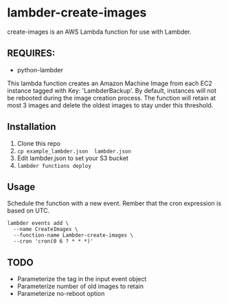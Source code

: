 # lambder-create-images

create-images is an AWS Lambda function for use with Lambder.

## REQUIRES:
* python-lambder

This lambda function creates an Amazon Machine Image from each EC2 instance
tagged with Key: 'LambderBackup'. By default, instances will not be rebooted
during the image creation process. The function will retain at most 3 images
and delete the oldest images to stay under this threshold.

## Installation

1. Clone this repo
2. `cp example_lambder.json  lambder.json`
3. Edit lambder.json to set your S3  bucket
4. `lambder functions deploy`

## Usage

Schedule the function with a new event. Rember that the cron expression is
based on UTC.

    lambder events add \
      --name CreateImages \
      --function-name Lambder-create-images \
      --cron 'cron(0 6 ? * * *)'

## TODO

* Parameterize the tag in the input event object
* Parameterize number of old images to retain
* Parameterize no-reboot option
